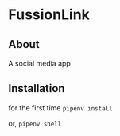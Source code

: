 # FussionLink

## About
A social media app

## Installation

for the first time
`pipenv install`

or, 
`pipenv shell`
